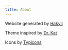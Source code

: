 ```yaml
---
title: About
---
```


Website generated by <a href="http://jaspervdj.be/hakyll">Hakyll</a>

Theme inspired by <a href="http://twitter.com/katychuang">Dr. Kat</a>

Icons by <a href="https://www.s-ings.com/typicons/">Typicons</a>
